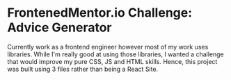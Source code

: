# FrontenedMentor.io Challenge: Advice Generator

Currently work as a frontend engineer however most of my work uses libraries. While I'm really good at using those libraries, I wanted a challenge that would improve my pure CSS, JS and HTML skills. Hence, this project was built using 3 files rather than being a React Site.
